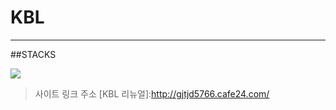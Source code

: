 # KBL



***

##STACKS

<img src="https://img.shields.io/badge/html5-E34F26?style=for-the-badge&logo=html5&logoColor=white">



>사이트 링크 주소
[KBL 리뉴얼]:http://gjtjd5766.cafe24.com/
